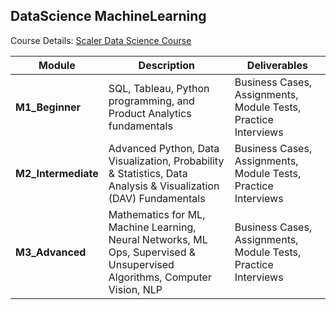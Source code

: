 ## DataScience MachineLearning 

Course Details: [Scaler Data Science Course](https://www.scaler.com/data-science-course/)

| Module        | Description                                                                                                      | Deliverables                                  |
|---------------|------------------------------------------------------------------------------------------------------------------|-----------------------------------------------|
| **M1_Beginner**     | SQL, Tableau, Python programming, and Product Analytics fundamentals                                             | Business Cases, Assignments, Module Tests, Practice Interviews |
| **M2_Intermediate** | Advanced Python, Data Visualization, Probability & Statistics, Data Analysis & Visualization (DAV) Fundamentals | Business Cases, Assignments, Module Tests, Practice Interviews |
| **M3_Advanced**     | Mathematics for ML, Machine Learning, Neural Networks, ML Ops, Supervised & Unsupervised Algorithms, Computer Vision, NLP | Business Cases, Assignments, Module Tests, Practice Interviews |
